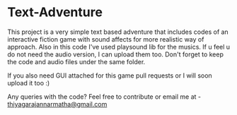 # Text-Adventure
This project is a very simple text based adventure that includes codes of an interactive fiction game with sound affects for more realistic way of approach. Also in this code I've used playsound lib for the musics. 
If u feel u do not need the audio version, I can upload them too.
Don't forget to keep the code and audio files under the same folder.

If you also need GUI attached for this game pull requests or I will soon upload it too :)

Any queries with the code? Feel free to contribute or email me at - thiyagarajannarmatha@gmail.com
